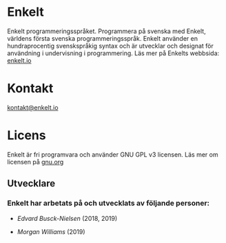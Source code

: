 # Enkelt
Enkelt programmeringsspråket. Programmera på svenska med Enkelt, världens första svenska programmeringsspråk. Enkelt använder en hundraprocentig svenskspråkig syntax och är utvecklar och designat för användning i undervisning i programmering.
Läs mer på Enkelts webbsida: [enkelt.io](https://enkelt.io)

# Kontakt
[kontakt@enkelt.io](mailto:kontakt@enkelt.io)

# Licens
Enkelt är fri programvara och använder GNU GPL v3 licensen. Läs mer om licensen på [gnu.org](https://gnu.org)

## Utvecklare
### Enkelt har arbetats på och utvecklats av följande personer:

* _Edvard Busck-Nielsen_ (2018, 2019)

* _Morgan Williams_ (2019)
